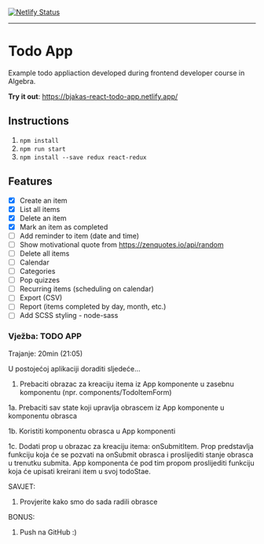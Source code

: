 [![Netlify Status](https://api.netlify.com/api/v1/badges/964c3e66-dce2-4ba0-aa63-30650398fc13/deploy-status)](https://app.netlify.com/sites/bjakas-react-todo-app/deploys)

---

# Todo App

Example todo appliaction developed during frontend developer course in Algebra.

**Try it out**: https://bjakas-react-todo-app.netlify.app/

## Instructions
1. `npm install`
2. `npm run start`
3. `npm install --save redux react-redux`

## Features
- [x] Create an item
- [x] List all items
- [x] Delete an item
- [x] Mark an item as completed
- [ ] Add reminder to item (date and time)
- [ ] Show motivational quote from https://zenquotes.io/api/random
- [ ] Delete all items
- [ ] Calendar
- [ ] Categories
- [ ] Pop quizzes
- [ ] Recurring items (scheduling on calendar)
- [ ] Export (CSV)
- [ ] Report (items completed by day, month, etc.)
- [ ] Add SCSS styling - node-sass

### Vježba: TODO APP

Trajanje: 20min (21:05)


U postojećoj aplikaciji doraditi sljedeće...


1. Prebaciti obrazac za kreaciju itema iz App komponente u zasebnu komponentu (npr. components/TodoItemForm)

1a. Prebaciti sav state koji upravlja obrascem iz App komponente u komponentu obrasca

1b. Koristiti komponentu obrasca u App komponenti

1c. Dodati prop u obrazac za kreaciju itema: onSubmitItem. Prop predstavlja funkciju koja će se pozvati na onSubmit obrasca i proslijediti stanje obrasca u trenutku submita. App komponenta će pod tim propom proslijediti funkciju koja će upisati kreirani item u svoj todoStae.


SAVJET:

1. Provjerite kako smo do sada radili obrasce


BONUS:

1. Push na GitHub :)